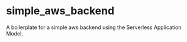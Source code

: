 # simple_aws_backend
A boilerplate for a simple aws backend using the Serverless Application Model.
